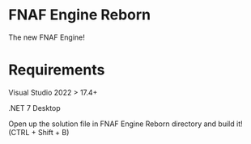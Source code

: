 # FNAF Engine Reborn
The new FNAF Engine!

# Requirements
Visual Studio 2022 > 17.4+

.NET 7 Desktop

Open up the solution file in FNAF Engine Reborn directory and build it! (CTRL + Shift + B)
